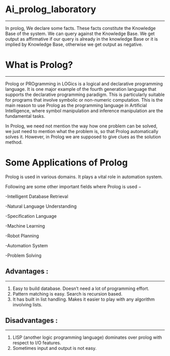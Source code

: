 # Ai_prolog_laboratory
----------------------
In prolog, We declare some facts. These facts constitute the Knowledge Base of the system. We can query against the Knowledge Base. We get output as affirmative if our query is already in the knowledge Base or it is implied by Knowledge Base, otherwise we get output as negative. 

# What is Prolog? 
-----------------
Prolog or PROgramming in LOGics is a logical and declarative programming language. It is one major example of the fourth generation language that supports the declarative programming paradigm. This is particularly suitable for programs that involve symbolic or non-numeric computation. This is the main reason to use Prolog as the programming language in Artificial Intelligence, where symbol manipulation and inference manipulation are the fundamental tasks.

In Prolog, we need not mention the way how one problem can be solved, we just need to mention what the problem is, so that Prolog automatically solves it. However, in Prolog we are supposed to give clues as the solution method.

# Some Applications of Prolog

Prolog is used in various domains. It plays a vital role in automation system. 

Following are some other important fields where Prolog is used −

-Intelligent Database Retrieval

-Natural Language Understanding

-Specification Language

-Machine Learning

-Robot Planning

-Automation System

-Problem Solving

## Advantages :
---------------
1. Easy to build database. Doesn’t need a lot of programming effort.
2. Pattern matching is easy. Search is recursion based.
3. It has built in list handling. Makes it easier to play with any algorithm involving lists.

## Disadvantages :
------------------
1. LISP (another logic programming language) dominates over prolog with respect to I/O features.
2. Sometimes input and output is not easy.
